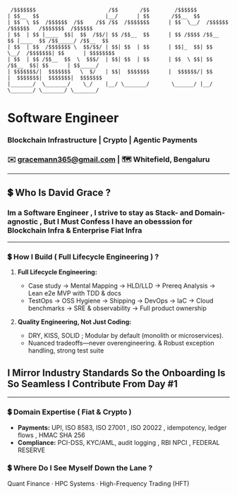 ```text

 /$$$$$$$                       /$$       /$$        /$$$$$$                                         
| $$__  $$                     |__/      | $$       /$$__  $$                                        
| $$  \ $$  /$$$$$$  /$$    /$$ /$$  /$$$$$$$      | $$  \__/  /$$$$$$   /$$$$$$   /$$$$$$$  /$$$$$$ 
| $$  | $$ |____  $$|  $$  /$$/| $$ /$$__  $$      | $$ /$$$$ /$$__  $$ |____  $$ /$$_____/ /$$__  $$
| $$  | $$  /$$$$$$$ \  $$/$$/ | $$| $$  | $$      | $$|_  $$| $$  \__/  /$$$$$$$| $$      | $$$$$$$$
| $$  | $$ /$$__  $$  \  $$$/  | $$| $$  | $$      | $$  \ $$| $$       /$$__  $$| $$      | $$_____/
| $$$$$$$/|  $$$$$$$   \  $/   | $$|  $$$$$$$      |  $$$$$$/| $$      |  $$$$$$$|  $$$$$$$|  $$$$$$$
|_______/  \_______/    \_/    |__/ \_______/       \______/ |__/       \_______/ \_______/ \_______/

```
#  Software Engineer 
### Blockchain Infrastructure | Crypto | Agentic Payments 

### ✉️ [gracemann365@gmail.com](mailto:gracemann365@gmail.com) | 🗺️ Whitefield, Bengaluru  
---
## 💲 Who Is David Grace ?

### Im a Software Engineer , I strive to stay as Stack- and Domain-agnostic , But I Must Confess I have an obesssion for Blockchain Infra & Enterprise Fiat Infra
---

### 💲 How I Build ( Full Lifecycle Engineering ) ? 

1. **Full Lifecycle Engineering:**  
   - Case study → Mental Mapping → HLD/LLD → Prereq Analysis → Lean e2e MVP with TDD & docs 
   - TestOps → OSS Hygiene → Shipping -> DevOps → IaC → Cloud benchmarks → SRE & observability → Full product ownership

2. **Quality Engineering, Not Just Coding:**  
   - DRY, KISS, SOLID ; Modular by default (monolith or microservices).
   - Nuanced tradeoffs—never overengineering. & Robust exception handling, strong test suite
     
## I Mirror Industry Standards So the Onboarding Is So Seamless I Contribute From Day #1

---
### 💲 Domain Expertise ( Fiat & Crypto )
- **Payments:** UPI, ISO 8583, ISO 27001 , ISO 20022 , idempotency, ledger flows , HMAC SHA 256
- **Compliance:** PCI-DSS, KYC/AML, audit logging , RBI NPCI , FEDERAL RESERVE 

### 💲 Where Do I See Myself Down the Lane ?
Quant Finance · HPC Systems · High-Frequency Trading (HFT)

